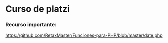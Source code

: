 

# Curso de platzi 

### Recurso importante: 

https://github.com/RetaxMaster/Funciones-para-PHP/blob/master/date.php 
